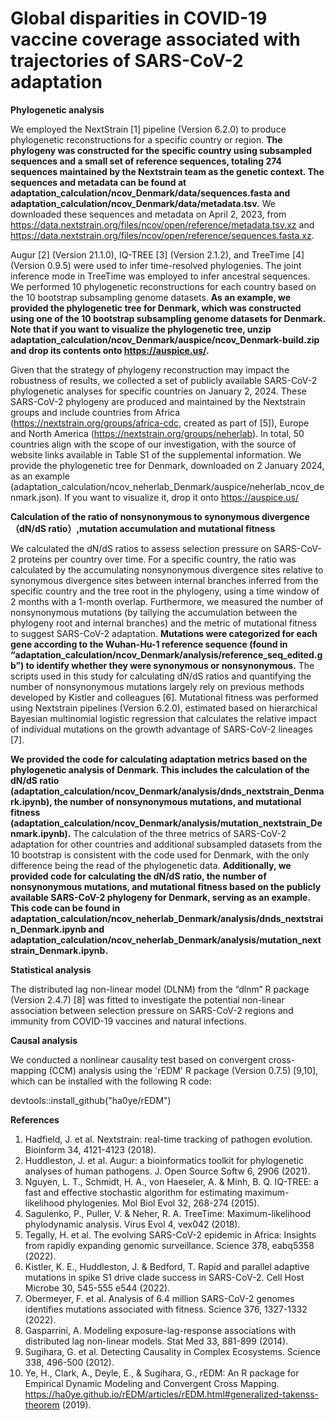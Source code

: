 # Global disparities in COVID-19 vaccine coverage associated with trajectories of SARS-CoV-2 adaptation


**Phylogenetic analysis**


We employed the NextStrain [1] pipeline (Version 6.2.0) to produce phylogenetic reconstructions for a specific country or region. **The phylogeny was constructed for the specific country using subsampled sequences and a small set of reference sequences, totaling 274 sequences maintained by the Nextstrain team as the genetic context. The sequences and metadata can be found at adaptation_calculation/ncov_Denmark/data/sequences.fasta and adaptation_calculation/ncov_Denmark/data/metadata.tsv.** We downloaded these sequences and metadata on April 2, 2023, from https://data.nextstrain.org/files/ncov/open/reference/metadata.tsv.xz and https://data.nextstrain.org/files/ncov/open/reference/sequences.fasta.xz.

Augur [2] (Version 21.1.0), IQ-TREE [3] (Version 2.1.2), and TreeTime [4] (Version 0.9.5) were used to infer time-resolved phylogenies. The joint inference mode in TreeTime was employed to infer ancestral sequences. We performed 10 phylogenetic reconstructions for each country based on the 10 bootstrap subsampling genome datasets. **As an example, we provided the phylogenetic tree for Denmark, which was constructed using one of the 10 bootstrap subsampling genome datasets for Denmark. Note that if you want to visualize the phylogenetic tree, unzip adaptation_calculation/ncov_Denmark/auspice/ncov_Denmark-build.zip and drop its contents onto https://auspice.us/.**

Given that the strategy of phylogeny reconstruction may impact the robustness of results, we collected a set of publicly available SARS-CoV-2 phylogenetic analyses for specific countries on January 2, 2024. These SARS-CoV-2 phylogeny are produced and maintained by the Nextstrain groups and include countries from Africa (https://nextstrain.org/groups/africa-cdc, created as part of [5]), Europe and North America (https://nextstrain.org/groups/neherlab). In total, 50 countries align with the scope of our investigation, with the source of website links available in Table S1 of the supplemental information. We provide the phylogenetic tree for Denmark, downloaded on 2 January 2024, as an example (adaptation_calculation/ncov_neherlab_Denmark/auspice/neherlab_ncov_denmark.json). If you want to visualize it, drop it onto https://auspice.us/


**Calculation of the ratio of nonsynonymous to synonymous divergence （dN/dS ratio）,mutation accumulation and mutational fitness**


We calculated the dN/dS ratios to assess selection pressure on SARS-CoV-2 proteins per country over time. For a specific country, the ratio was calculated by the accumulating nonsynonymous divergence sites relative to synonymous divergence sites between internal branches inferred from the specific country and the tree root in the phylogeny, using a time window of 2 months with a 1-month overlap. Furthermore, we measured the number of nonsynonymous mutations (by tallying the accumulation between the phylogeny root and internal branches) and the metric of mutational fitness to suggest SARS-CoV-2 adaptation. **Mutations were categorized for each gene according to the Wuhan-Hu-1 reference sequence (found in “adaptation_calculation/ncov_Denmark/analysis/reference_seq_edited.gb”) to identify whether they were synonymous or nonsynonymous.** The scripts used in this study for calculating dN/dS ratios and quantifying the number of nonsynonymous mutations largely rely on previous methods developed by Kistler and colleagues [6]. Mutational fitness was performed using Nextstrain pipelines (Version 6.2.0), estimated based on hierarchical Bayesian multinomial logistic regression that calculates the relative impact of individual mutations on the growth advantage of SARS-CoV-2 lineages [7].

**We provided the code for calculating adaptation metrics based on the phylogenetic analysis of Denmark. This includes the calculation of the dN/dS ratio (adaptation_calculation/ncov_Denmark/analysis/dnds_nextstrain_Denmark.ipynb), the number of nonsynonymous mutations, and mutational fitness (adaptation_calculation/ncov_Denmark/analysis/mutation_nextstrain_Denmark.ipynb).** The calculation of the three metrics of SARS-CoV-2 adaptation for other countries and additional subsampled datasets from the 10 bootstrap is consistent with the code used for Denmark, with the only difference being the read of the phylogenetic data. **Additionally, we provided code for calculating the dN/dS ratio, the number of nonsynonymous mutations, and mutational fitness based on the publicly available SARS-CoV-2 phylogeny for Denmark, serving as an example. This code can be found in adaptation_calculation/ncov_neherlab_Denmark/analysis/dnds_nextstrain_Denmark.ipynb and adaptation_calculation/ncov_neherlab_Denmark/analysis/mutation_nextstrain_Denmark.ipynb.**


**Statistical analysis**


The distributed lag non-linear model (DLNM) from the “dlnm” R package (Version 2.4.7) [8] was fitted to investigate the potential non-linear association between selection pressure on SARS-CoV-2 regions and immunity from COVID-19 vaccines and natural infections.


**Causal analysis**


We conducted a nonlinear causality test based on convergent cross-mapping (CCM) analysis using the 'rEDM' R package (Version 0.7.5) [9,10], which can be installed with the following R code: 

devtools::install_github("ha0ye/rEDM")


**References**
1.	Hadfield, J. et al. Nextstrain: real-time tracking of pathogen evolution. Bioinform 34, 4121-4123 (2018).
2.	Huddleston, J. et al. Augur: a bioinformatics toolkit for phylogenetic analyses of human pathogens. J. Open Source Softw 6, 2906 (2021).
3.	Nguyen, L. T., Schmidt, H. A., von Haeseler, A. & Minh, B. Q. IQ-TREE: a fast and effective stochastic algorithm for estimating maximum-likelihood phylogenies. Mol Biol Evol 32, 268-274 (2015).
4.	Sagulenko, P., Puller, V. & Neher, R. A. TreeTime: Maximum-likelihood phylodynamic analysis. Virus Evol 4, vex042 (2018).
5.	Tegally, H. et al. The evolving SARS-CoV-2 epidemic in Africa: Insights from rapidly expanding genomic surveillance. Science 378, eabq5358 (2022).
6.  Kistler, K. E., Huddleston, J. & Bedford, T. Rapid and parallel adaptive mutations in spike S1 drive clade success in SARS-CoV-2. Cell Host Microbe 30, 545-555 e544 (2022).
7.	Obermeyer, F. et al. Analysis of 6.4 million SARS-CoV-2 genomes identifies mutations associated with fitness. Science 376, 1327-1332 (2022).
8.	Gasparrini, A. Modeling exposure-lag-response associations with distributed lag non-linear models. Stat Med 33, 881-899 (2014).
9. Sugihara, G. et al. Detecting Causality in Complex Ecosystems. Science 338, 496-500 (2012).
10. Ye, H., Clark, A., Deyle, E., & Sugihara, G., rEDM: An R package for Empirical Dynamic Modeling and Convergent Cross Mapping. https://ha0ye.github.io/rEDM/articles/rEDM.html#generalized-takenss-theorem (2019). 
